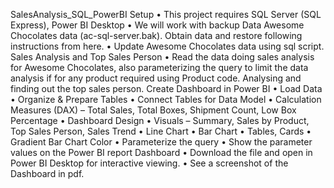 SalesAnalysis_SQL_PowerBI
Setup
•	This project requires SQL Server (SQL Express), Power BI Desktop
•	We will work with backup Data Awesome Chocolates data (ac-sql-server.bak). Obtain data and restore following instructions from here.
•	Update Awesome Chocolates data using sql script.
Sales Analysis and Top Sales Person
•	Read the data doing sales analysis for Awesome Chocolates, also parameterizing the query to limit the data analysis if for any product required using Product code. Analysing and finding out the top sales person.
Create Dashboard in Power BI
•	Load Data
•	Organize & Prepare Tables
•	Connect Tables for Data Model
•	Calculation Measures (DAX) – Total Sales, Total Boxes, Shipment Count, Low Box Percentage
•	Dashboard Design
•	Visuals – Summary, Sales by Product, Top Sales Person, Sales Trend
•	Line Chart
•	Bar Chart
•	Tables, Cards
•	Gradient Bar Chart Color
•	Parameterize the query
•	Show the parameter values on the Power BI report
Dashboard
•	Download the file and open in Power BI Desktop for interactive viewing.
•	See a screenshot of the Dashboard in pdf.

